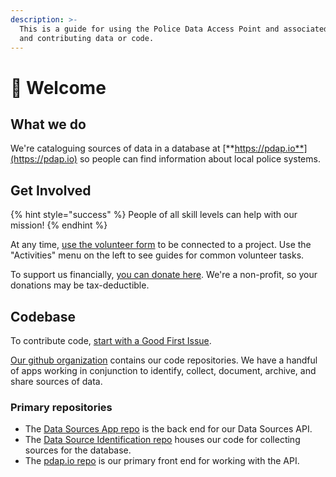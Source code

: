 ```yaml
---
description: >-
  This is a guide for using the Police Data Access Point and associated tools,
  and contributing data or code.
---
```


# 👋 Welcome

## What we do

We're cataloguing sources of data in a database at [**https://pdap.io**](https://pdap.io) so people can find information about local police systems.

## Get Involved

{% hint style="success" %}
People of all skill levels can help with our mission!
{% endhint %}

At any time, [use the volunteer form](https://airtable.com/appcYa6x4nS7W8IR3/shrk9c5sBsBr3cdJJ) to be connected to a project. Use the "Activities" menu on the left to see guides for common volunteer tasks.

To support us financially, [you can donate here](https://pdap.io/contribute.html). We're a non-profit, so your donations may be tax-deductible.

## Codebase

To contribute code, [start with a Good First Issue](https://github.com/orgs/Police-Data-Accessibility-Project/projects/25/views/1).

[Our github organization](https://github.com/Police-Data-Accessibility-Project) contains our code repositories. We have a handful of apps working in conjunction to identify, collect, document, archive, and share sources of data.

### Primary repositories

* The [Data Sources App repo](https://github.com/Police-Data-Accessibility-Project/data-sources-app) is the back end for our Data Sources API.&#x20;
* The [Data Source Identification repo](https://github.com/Police-Data-Accessibility-Project/data-source-identification) houses our code for collecting sources for the database.
* The [pdap.io repo](https://github.com/Police-Data-Accessibility-Project/pdap.io/) is our primary front end for working with the API.
